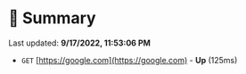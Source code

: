 # 📖 Summary
Last updated: **9/17/2022, 11:53:06 PM**

- `GET` [https://google.com](https://google.com) - **Up** (125ms)
